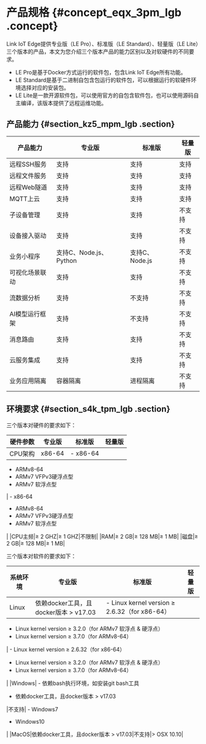 # 产品规格 {#concept_eqx_3pm_lgb .concept}

Link IoT Edge提供专业版（LE Pro）、标准版（LE Standard）、轻量版（LE Lite）三个版本的产品，本文为您介绍三个版本产品的能力区别以及对软硬件的不同要求。

-   LE Pro是基于Docker方式运行的软件包，包含Link IoT Edge所有功能。
-   LE Standard是基于二进制自包含包运行的软件包，可以根据运行的软硬件环境选择对应的安装包。
-   LE Lite是一款开源软件包，可以使用官方的自包含软件包，也可以使用源码自主编译，该版本提供了远程运维功能。

## 产品能力 {#section_kz5_mpm_lgb .section}

|产品能力|专业版|标准版|轻量版|
|----|---|---|---|
|远程SSH服务|支持|支持|支持|
|远程文件服务|支持|支持|支持|
|远程Web隧道|支持|支持|支持|
|MQTT上云|支持|支持|支持|
|子设备管理|支持|支持|不支持|
|设备接入驱动|支持|支持|不支持|
|业务小程序|支持C、Node.js、Python|支持C、Node.js|不支持|
|可视化场景联动|支持|支持|不支持|
|流数据分析|支持|不支持|不支持|
|AI模型运行框架|支持|不支持|不支持|
|消息路由|支持|支持|不支持|
|云服务集成|支持|支持|不支持|
|业务应用隔离|容器隔离|进程隔离|不支持|

## 环境要求 {#section_s4k_tpm_lgb .section}

三个版本对硬件的要求如下：

|硬件参数|专业版|标准版|轻量版|
|----|---|---|---|
|CPU架构|x86-64| -   x86-64
-   ARMv8-64
-   ARMv7 VFPv3硬浮点型
-   ARMv7 软浮点型

 | -   x86-64
-   ARMv8-64
-   ARMv7 VFPv3硬浮点型
-   ARMv7 软浮点型

 |
|CPU主频|≥ 2 GHZ|≥ 1 GHZ|不限制|
|RAM|≥ 2 GB|≥ 128 MB|≥ 1 MB|
|磁盘|≥ 2 GB|≥ 128 MB|≥ 1 MB|

三个版本对软件的要求如下：

|系统环境|专业版|标准版|轻量版|
|----|---|---|---|
|Linux|依赖docker工具，且docker版本 \> v17.03| -   Linux kernel version ≥ 2.6.32（for x86-64）
-   Linux kernel version ≥ 3.2.0（for ARMv7 软浮点 & 硬浮点）
-   Linux kernel version ≥ 3.7.0（for ARMv8-64）

 | -   Linux kernel version ≥ 2.6.32（for x86-64）
-   Linux kernel version ≥ 3.2.0（for ARMv7 软浮点 & 硬浮点）
-   Linux kernel version ≥ 3.7.0（for ARMv8-64）

 |
|Windows| -   依赖bash执行环境，如安装git bash工具
-   依赖docker工具，且docker版本 \> v17.03

 |不支持| -   Windows7
-   Windows10

 |
|MacOS|依赖docker工具，且docker版本 \> v17.03|不支持|\> OSX 10.10|

